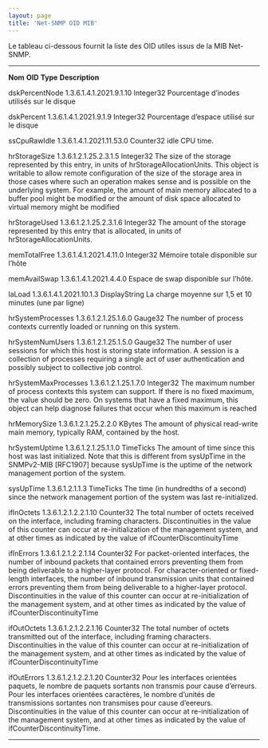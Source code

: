 ```yaml
---
layout: page
title: 'Net-SNMP OID MIB'
---
```


Le tableau ci-dessous fournit la liste des OID utiles issus de la MIB
Net-SNMP.

  ---------------------- -------------------------- --------------- -------------------------------------------------------------------------------------------------------------------------------------------------------------------------------------------------------------------------------------------------------------------------------------------------------------------------------------------------------------------------------------------------------------------------------------------
  **Nom**                **OID**                    **Type**        **Description**

  dskPercentNode         1.3.6.1.4.1.2021.9.1.10    Integer32       Pourcentage d’inodes utilisés sur le disque

  dskPercent             1.3.6.1.4.1.2021.9.1.9     Integer32       Pourcentage d’espace utilisé sur le disque

  ssCpuRawIdle           1.3.6.1.4.1.2021.11.53.0   Counter32       idle CPU time.

  hrStorageSize          1.3.6.1.2.1.25.2.3.1.5     Integer32       The size of the storage represented by this entry, in units of hrStorageAllocationUnits. This object is writable to allow remote configuration of the size of the storage area in those cases where such an operation makes sense and is possible on the underlying system. For example, the amount of main memory allocated to a buffer pool might be modified or the amount of disk space allocated to virtual memory might be modified

  hrStorageUsed          1.3.6.1.2.1.25.2.3.1.6     Integer32       The amount of the storage represented by this entry that is allocated, in units of hrStorageAllocationUnits.

  memTotalFree           1.3.6.1.4.1.2021.4.11.0    Integer32       Mémoire totale disponible sur l’hôte

  memAvailSwap           1.3.6.1.4.1.2021.4.4.0                     Espace de swap disponible sur l’hôte.

  laLoad                 1.3.6.1.4.1.2021.10.1.3    DisplayString   La charge moyenne sur 1,5 et 10 minutes (une par ligne)

  hrSystemProcesses      1.3.6.1.2.1.25.1.6.0       Gauge32         The number of process contexts currently loaded or running on this system.

  hrSystemNumUsers       1.3.6.1.2.1.25.1.5.0       Gauge32         The number of user sessions for which this host is storing state information. A session is a collection of processes requiring a single act of user authentication and possibly subject to collective job control.

  hrSystemMaxProcesses   1.3.6.1.2.1.25.1.7.0       Integer32       The maximum number of process contexts this system can support. If there is no fixed maximum, the value should be zero. On systems that have a fixed maximum, this object can help diagnose failures that occur when this maximum is reached

  hrMemorySize           1.3.6.1.2.1.25.2.2.0       KBytes          The amount of physical read-write main memory, typically RAM, contained by the host.

  hrSystemUptime         1.3.6.1.2.1.25.1.1.0       TimeTicks       The amount of time since this host was last initialized. Note that this is different from sysUpTime in the SNMPv2-MIB [RFC1907] because sysUpTime is the uptime of the network management portion of the system.

  sysUpTime              1.3.6.1.2.1.1.3            TimeTicks       The time (in hundredths of a second) since the network management portion of the system was last re-initialized.

  ifInOctets             1.3.6.1.2.1.2.2.1.10       Counter32       The total number of octets received on the interface, including framing characters. Discontinuities in the value of this counter can occur at re-initialization of the management system, and at other times as indicated by the value of ifCounterDiscontinuityTime

  ifInErrors             1.3.6.1.2.1.2.2.1.14       Counter32       For packet-oriented interfaces, the number of inbound packets that contained errors preventing them from being deliverable to a higher-layer protocol. For character-oriented or fixed-length interfaces, the number of inbound transmission units that contained errors preventing them from being deliverable to a higher-layer protocol.\
                                                                     Discontinuities in the value of this counter can occur at re-initialization of the management system, and at other times as indicated by the value of ifCounterDiscontinuityTime

  ifOutOctets            1.3.6.1.2.1.2.2.1.16       Counter32       The total number of octets transmitted out of the interface, including framing characters.\
                                                                     Discontinuities in the value of this counter can occur at re-initialization of the management system, and at other times as indicated by the value of ifCounterDiscontinuityTime

  ifOutErrors            1.3.6.1.2.1.2.2.1.20       Counter32       Pour les interfaces orientées paquets, le nombre de paquets sortants non transmis pour cause d’erreurs. Pour les interfaces orientées caractères, le nombre d’unités de transmissions sortantes non transmises pour cause d’eereurs.\
                                                                     Discontinuities in the value of this counter can occur at re-initialization of the management system, and at other times as indicated by the value of ifCounterDiscontinuityTime.
  ---------------------- -------------------------- --------------- -------------------------------------------------------------------------------------------------------------------------------------------------------------------------------------------------------------------------------------------------------------------------------------------------------------------------------------------------------------------------------------------------------------------------------------------